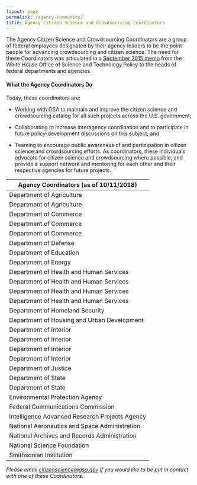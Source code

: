 ```yaml
---
layout: page
permalink: /agency-community/
title: Agency Citizen Science and Crowdsourcing Coordinators
---
```

 
The Agency Citizen Science and Crowdsourcing Coordinators are a group of federal employees designated by their agency leaders to be the point people for advancing crowdsourcing and citizen science.  The need for these Coordinators was articulated in a [September 2015 memo](https://obamawhitehouse.archives.gov/blog/2015/09/30/accelerating-use-citizen-science-and-crowdsourcing-address-societal-and-scientific) from the White House Office of Science and Technology Policy to the heads of federal departments and agencies.
#### What the Agency Coordinators Do
Today, these coordinators are:
- Working with GSA to maintain and improve the citizen science and crowdsourcing catalog for all such projects across the U.S. government;
- Collaborating to increase interagency coordination and to participate in future policy-development discussions on this subject; and

- Teaming to encourage public awareness of and participation in citizen science and crowdsourcing efforts.
As coordinators, these individuals advocate for citizen science and crowdsourcing where possible, and provide a support network and mentoring for each other and their respective agencies for future projects.




| Agency Coordinators (as of 10/11/2018)|
| ----------- |
| Department of Agriculture | [Forest Service](https://www.citizenscience.gov/catalog/usfs) | Michelle Tamez |
| Department of Agriculture | [USDA](https://www.citizenscience.gov/catalog/doa/) | Michelle Tamez |
| Department of Commerce | [Census](https://www.citizenscience.gov/catalog/census/) | Barbara A. Downs, Lorena Molina-Irizarry |
| Department of Commerce | [NIST](https://www.citizenscience.gov/catalog/nist/) | Heather Evans |
| Department of Commerce | [NOAA](https://www.citizenscience.gov/catalog/noaa/) | Laura Oremland, John McLaughlin |
| Department of Defense | [DOD](https://www.citizenscience.gov/catalog/dod/) | Dr. Richard Ames |
| Department of Education | [IES](https://www.citizenscience.gov/catalog/doed/) | Ross Santy |
| Department of Energy | [DOE](https://www.citizenscience.gov/catalog/doe/) | Carly Robinson |
| Department of Health and Human Services | [CDC](https://www.citizenscience.gov/catalog/cdc/) | Juliana Cyril |
| Department of Health and Human Services | [FDA](https://www.citizenscience.gov/catalog/fda/) | Elaine Johanson, Amber Griffin |
| Department of Health and Human Services | [HHS](https://www.citizenscience.gov/catalog/hhs/) | Sandeep Patel
| Department of Health and Human Services | [NIH](https://www.citizenscience.gov/catalog/nih/) | Jennifer Couch,  Katrina Theisz |
| Department of Homeland Security | [DHS](https://www.citizenscience.gov/catalog/dhs/) | Jim Grove |
| Department of Housing and Urban Development | [HUD](https://www.citizenscience.gov/catalog/hud/) | Christopher Bourne |
| Department of Interior | [BLM](https://www.citizenscience.gov/catalog/blm/) | Derrick Baldwin, Rachel Sowards Thompson |
| Department of Interior | [FWS](https://www.citizenscience.gov/catalog/fish-wildlife/) | To Be Named |
| Department of Interior | [NPS](https://www.citizenscience.gov/catalog/nps/) | Tim Watkins,  Kris Barnes |
| Department of Interior | [USGS](https://www.citizenscience.gov/catalog/usgs/) | Sophia Liu |
| Department of Justice | [FBI](https://www.citizenscience.gov/catalog/fbi/) | David B. Smith |
| Department of State | [DOS](https://www.citizenscience.gov/catalog/state/) | Samuel B. Howerton |
| Department of State | [USAID](https://www.citizenscience.gov/catalog/usaid/) | Cameron D. Bess, Ph.D. |
| Environmental Protection Agency | [EPA](https://www.citizenscience.gov/catalog/epa/) | Jay Benforado |
| Federal Communications Commission | [FCC](https://www.citizenscience.gov/catalog/fcc/) | Anne Levine, Alex Simmons |
| Intelligence Advanced Research Projects Agency | [IARPA](https://www.citizenscience.gov/catalog/iarpa/) | Ruthanna Gordon |
| National Aeronautics and Space Administration | [NASA](https://www.citizenscience.gov/catalog/nasa/) | Amy Kaminski |
| National Archives and Records Administration | [NARA](https://www.citizenscience.gov/catalog/nara/) | Andrew Wilson,  Suzanne Isaacs |
| National Science Foundation | [NSF](https://www.citizenscience.gov/catalog/nsf/) | Ellen McCallie |
| Smithsonian Institution | [SI](https://www.citizenscience.gov/catalog/assi/) | Janet Abrams |

*Please email citizenscience@gsa.gov if you would like to be put in contact with one of these Coordinators.*

